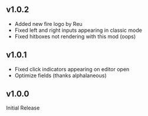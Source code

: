 ﻿
## v1.0.2
- Added new fire logo by Reu
- Fixed left and right inputs appearing in classic mode
- Fixed hitboxes not rendering with this mod (oops)

## v1.0.1
- Fixed click indicators appearing on editor open
- Optimize fields (thanks alphalaneous)

## v1.0.0
Initial Release
